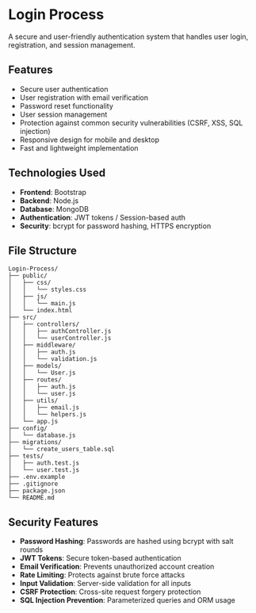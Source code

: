 # Login Process

A secure and user-friendly authentication system that handles user login, registration, and session management.

## Features

- Secure user authentication
- User registration with email verification
- Password reset functionality
- User session management
- Protection against common security vulnerabilities (CSRF, XSS, SQL injection)
- Responsive design for mobile and desktop
- Fast and lightweight implementation

## Technologies Used

- **Frontend**: Bootstrap
- **Backend**: Node.js
- **Database**: MongoDB
- **Authentication**: JWT tokens / Session-based auth
- **Security**: bcrypt for password hashing, HTTPS encryption

## File Structure

```
Login-Process/
├── public/
│   ├── css/
│   │   └── styles.css
│   ├── js/
│   │   └── main.js
│   └── index.html
├── src/
│   ├── controllers/
│   │   ├── authController.js
│   │   └── userController.js
│   ├── middleware/
│   │   ├── auth.js
│   │   └── validation.js
│   ├── models/
│   │   └── User.js
│   ├── routes/
│   │   ├── auth.js
│   │   └── user.js
│   ├── utils/
│   │   ├── email.js
│   │   └── helpers.js
│   └── app.js
├── config/
│   └── database.js
├── migrations/
│   └── create_users_table.sql
├── tests/
│   ├── auth.test.js
│   └── user.test.js
├── .env.example
├── .gitignore
├── package.json
└── README.md
```

## Security Features

- **Password Hashing**: Passwords are hashed using bcrypt with salt rounds
- **JWT Tokens**: Secure token-based authentication
- **Email Verification**: Prevents unauthorized account creation
- **Rate Limiting**: Protects against brute force attacks
- **Input Validation**: Server-side validation for all inputs
- **CSRF Protection**: Cross-site request forgery protection
- **SQL Injection Prevention**: Parameterized queries and ORM usage
